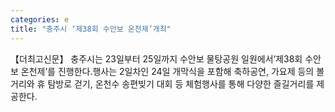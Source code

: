 ```yaml
---
categories: e
title: "충주시 ‘제38회 수안보 온천제’개최"
---
```

【더최고신문】 충주시는 23일부터 25일까지 수안보 물탕공원 일원에서‘제38회 수안보 온천제’를 진행한다.행사는 2일차인 24일 개막식을 포함해 축하공연, 가요제 등의 볼거리와 휴 탐방로 걷기, 온천수 송편빚기 대회 등 체험행사를 통해 다양한 즐길거리를 제공한다.